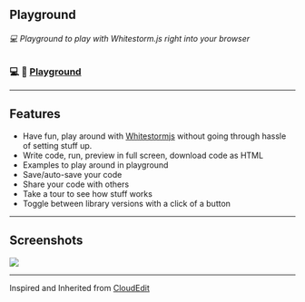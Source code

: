 ## Playground
###### :computer: Playground to play with Whitestorm.js right into your browser

### :computer: :link: [Playground](http://playground.whsjs.io/)

-------------

## Features
- Have fun, play around with [Whitestormjs](https://github.com/WhitestormJS) without going through hassle of setting stuff up.
- Write code, run, preview in full screen, download code as HTML
- Examples to play around in playground
- Save/auto-save your code
- Share your code with others
- Take a tour to see how stuff works
- Toggle between library versions with a click of a button

-------------------------------------

##  Screenshots

<a><img src="https://github.com/WhitestormJS/playground/raw/gh-pages/images/screen1.png" ></a>

--------------------------------------------------
Inspired and Inherited from [CloudEdit](https://github.com/TheInsomniac/CloudEdit)
